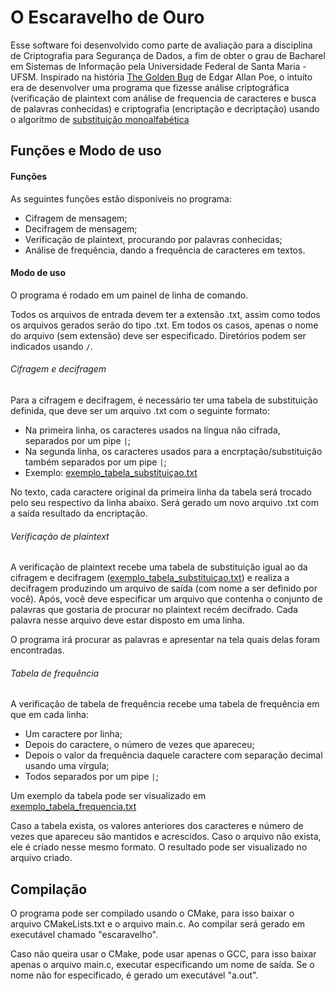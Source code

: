 # O Escaravelho de Ouro

Esse software foi desenvolvido como parte de avaliação para a disciplina de Criptografia para Segurança de Dados, a fim de obter o grau de Bacharel em Sistemas de Informação pela Universidade Federal de Santa Maria - UFSM. 
Inspirado na história [The Golden Bug](https://en.wikipedia.org/wiki/The_Gold-Bug) de Edgar Allan Poe, o intuíto era de desenvolver uma programa que fizesse análise criptográfica (verificação de plaintext com análise de frequencia de caracteres e busca de palavras conhecidas) e criptografia (encriptação e decriptação) usando o algoritmo de [substituição monoalfabética](https://pt.wikipedia.org/wiki/Cifra_de_substitui%C3%A7%C3%A3o_monoalfab%C3%A9tica)

## Funções e Modo de uso
#### Funções 
As seguintes funções estão disponíveis no programa: 
   * Cifragem de mensagem;
   * Decifragem de mensagem;
   * Verificação de plaintext, procurando por palavras conhecidas;
   * Análise de frequência, dando a frequência de caracteres em textos.
   
   
#### Modo de uso
O programa é rodado em um painel de linha de comando.

Todos os arquivos de entrada devem ter a extensão .txt, assim como todos os arquivos gerados serão do tipo .txt.
Em todos os casos, apenas o nome do arquivo (sem extensão) deve ser especificado. Diretórios podem ser indicados
 usando `/`.

###### Cifragem e decifragem
Para a cifragem e decifragem, é necessário ter uma tabela de substituição definida, que deve ser um arquivo .txt com 
o seguinte formato:
   
   * Na primeira linha, os caracteres usados na língua não cifrada, separados por um pipe `|`;
   * Na segunda linha, os caracteres usados para a encrptação/substituição também separados por um pipe `|`;
   * Exemplo: [exemplo_tabela_substituiçao.txt](https://github.com/ddvargas/escaravelhoDeOuro/blob/master/exemplo_tabela_substitui%C3%A7ao.txt)
   
No texto, cada caractere original da primeira linha da tabela será trocado pelo seu respectivo da linha abaixo. 
Será gerado um novo arquivo .txt com a saída resultado da encriptação.
   

###### Verificação de plaintext
A verificação de plaintext recebe uma tabela de substituição igual ao da cifragem e decifragem ([exemplo_tabela_substituiçao.txt](https://github.com/ddvargas/escaravelhoDeOuro/blob/master/exemplo_tabela_substitui%C3%A7ao.txt))
e realiza a decifragem produzindo um arquivo de saída (com nome a ser definido por você). Após, você deve especificar um 
arquivo que contenha o conjunto de palavras que gostaria de procurar no plaintext recém decifrado. 
Cada palavra nesse arquivo deve estar disposto em uma linha. 

O programa irá procurar as palavras e apresentar na tela quais delas foram encontradas.

###### Tabela de frequência
A verificação de tabela de frequência recebe uma tabela de frequência em que em cada linha:
   * Um caractere por linha;
   * Depois do caractere, o número de vezes que apareceu;
   * Depois o valor da frequência daquele caractere com separação decimal usando uma vírgula;
   * Todos separados por um pipe `|`;

Um exemplo da tabela pode ser visualizado em [exemplo_tabela_frequencia.txt](https://github.com/ddvargas/escaravelhoDeOuro/blob/master/exemplo_tabela_frequencia.txt)

Caso a tabela exista, os valores anteriores dos caracteres e número de vezes que apareceu são mantidos 
e acrescidos. Caso o arquivo não exista, ele é criado nesse mesmo formato. O resultado pode ser visualizado no arquivo 
criado.



## Compilação
O programa pode ser compilado usando o CMake, para isso baixar o arquivo CMakeLists.txt e o arquivo main.c.
Ao compilar será gerado em executável chamado "escaravelho".

Caso não queira usar o CMake, pode usar apenas o GCC, para isso baixar apenas o arquivo main.c, executar especificando 
um nome de saída.
Se o nome não for especificado, é gerado um executável "a.out".
